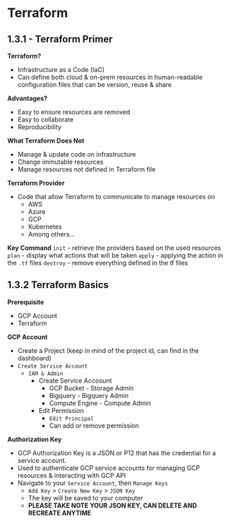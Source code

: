 # Terraform

## 1.3.1 - Terraform Primer

**Terraform?**
  - Infrastructure as a Code (IaC)
  - Can define both cloud & on-prem resources in human-readable configuration files that can be version, reuse & share

**Advantages?**
  - Easy to ensure resources are removed
  - Easy to collaborate
  - Reproducibility

**What Terraform Does Not**
  - Manage & update code on infrastructure
  - Change immutable resources
  - Manage resources not defined in Terraform file


**Terraform Provider**
  - Code that allow Terraform to communicate to manage resources on
    - AWS
    - Azure
    - GCP
    - Kubernetes
    - Among others...

**Key Command**
```init``` - retrieve the providers based on the used resources
```plan``` - display what actions that will be taken
```apply``` - applying the action in the ```.tf``` files
```destroy``` - remove everything defined in the tf files

## 1.3.2 Terraform Basics

**Prerequisite**
  - GCP Account
  - Terraform


**GCP Account**
  - Create a Project (keep in mind of the project id, can find in the dashboard)
  - ```Create Service Account```
    - ```IAM & Admin```
      - Create Service Accoount
        - GCP Bucket - Storage Admin
        - Bigquery - Bigquery Admin
        - Compute Engine - Compute Admin
      - Edit Permission
        - ```Edit Principal```
        - Can add or remove permission

**Authorization Key**
  - GCP Authorization Key is a JSON or P12 that has the credential for a service account. 
  - Used to authenticate GCP service accounts for managing GCP resources & interacting with GCP API
  - Navigate to your ```Service Account```, then ```Manage Keys```
    - ```Add Key``` > ```Create New Key``` > ```JSON Key```
    - The key will be saved to your computer
    - **PLEASE TAKE NOTE YOUR JSON KEY, CAN DELETE AND RECREATE ANYTIME**


